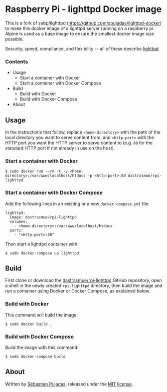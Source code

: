 # Raspberry Pi - lighttpd Docker image

This is a fork of sebp/lighttpd (https://github.com/spujadas/lighttpd-docker) to make this docker image of a lighttpd server running on a raspberry pi. Alpine is used as a base image to ensure the smallest docker image size possible.


Security, speed, compliance, and flexibility -- all of these describe [lighttpd](http://www.lighttpd.net/)

### Contents

 - Usage
	 - Start a container with Docker
	 - Start a container with Docker Compose
 - Build
	 - Build with Docker
	 - Build with Docker Compose
 - About

## Usage

In the instructions that follow, replace `<home-directory>` with the path of the local directory you want to serve content from, and `<http-port>` with the HTTP port you want the HTTP server to serve content to (e.g. `80` for the standard HTTP port if not already in use on the host).

### Start a container with Docker

	$ sudo docker run --rm -t -v <home-directory>:/var/www/localhost/htdocs -p <http-port>:80 dastrasmue/rpi-lighttpd

### Start a container with Docker Compose

Add the following lines in an existing or a new `docker-compose.yml` file:

	lighttpd:
	  image: dastrasmue/rpi-lighttpd
	  volumes:
	    - <home-directory>:/var/www/localhost/htdocs
	  ports:
	    - "<http-port>:80"

Then start a lighttpd container with:

	$ sudo docker-compose up lighttpd


## Build

First clone or download the [dastrasmue/rpi-lighttpd](https://github.com/dastrasmue/rpi-lighttpd) GitHub repository, open a shell in the newly created `rpi-lighttpd` directory, then build the image and run a container using Docker or Docker Compose, as explained below.

### Build with Docker

This command will build the image:

	$ sudo docker build .

### Build with Docker Compose

Build the image with this command:

	$ sudo docker-compose build

## About

Written by [Sébastien Pujadas](http://pujadas.net), released under the [MIT license](http://opensource.org/licenses/MIT).
